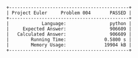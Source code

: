     +--------------------------------------------+
    | Project Euler     Problem 004       PASSED |
    +--------------------------------------------+
    |            Language:                python |
    |     Expected Answer:                906609 |
    |   Calculated Answer:                906609 |
    |        Running Time:              0.5800 s |
    |        Memory Usage:              19904 kB |
    +--------------------------------------------+
